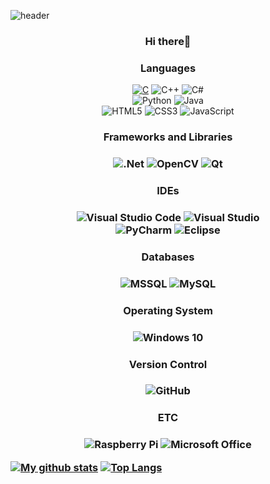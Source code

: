 ![header](https://capsule-render.vercel.app/api?type=cylinder&color=gradient&height=100&section=header&text=Hello%20World!&fontSize=50&animation=twinkling)

<h3 align='center'> Hi there👋</h3>
  
<h3 align='center'>Languages</h3>
<p align='center'>
<a href="https://github.com/choiyeonseong/StudyC.git" target="_blank"><img alt="C" src="https://img.shields.io/badge/c-%2300599C.svg?style=flat&logo=c&logoColor=white"/></a>
  <img alt="C++" src="https://img.shields.io/badge/c++-%2300599C.svg?style=flat&logo=c%2B%2B&logoColor=white"/> <img alt="C#" src="https://img.shields.io/badge/c%23-%23239120.svg?style=flat&logo=c-sharp&logoColor=white"/></br>
<img alt="Python" src="https://img.shields.io/badge/python-%2314354C.svg?style=flat&logo=python&logoColor=white"/> <img alt="Java" src="https://img.shields.io/badge/java-%23ED8B00.svg?style=flat&logo=java&logoColor=white"/></br>
<img alt="HTML5" src="https://img.shields.io/badge/html5-%23E34F26.svg?style=flat&logo=html5&logoColor=white"/> <img alt="CSS3" src="https://img.shields.io/badge/css3-%231572B6.svg?style=flat&logo=css3&logoColor=white"/> <img alt="JavaScript" src="https://img.shields.io/badge/javascript-%23323330.svg?style=flat&logo=javascript&logoColor=%23F7DF1E"/>
</p>

<h3 align='center'>Frameworks and Libraries<h3>
<p align='center'>
<img alt=".Net" src="https://img.shields.io/badge/.NET-5C2D91?style=flat&logo=.net&logoColor=white"/> <img alt="OpenCV" src="https://img.shields.io/badge/opencv-%23white.svg?style=flat&logo=opencv&logoColor=white"/>
<img alt="Qt" src="https://img.shields.io/badge/Qt-41CD52?style=flat&logo=Qt&logoColor=white"/>
</p>
  
<h3 align='center'>IDEs<h3>
<p align='center'>
<img alt="Visual Studio Code" src="https://img.shields.io/badge/VisualStudioCode-0078d7.svg?style=flat&logo=visual-studio-code&logoColor=white"/> <img alt="Visual Studio" src="https://img.shields.io/badge/VisualStudio-5C2D91.svg?style=flat&logo=visual-studio&logoColor=white"/></br>
<img alt="PyCharm" src="https://img.shields.io/badge/pycharm-143?style=flat&logo=pycharm&logoColor=black&color=green&labelColor=green"/>
<img alt="Eclipse" src="https://img.shields.io/badge/Eclipse-2C2255.svg?style=flat&logo=eclipse&logoColor=black&color=white&labelColor=white"/>
</p>
  
<h3 align='center'>Databases<h3>
<p align='center'>
<img alt="MSSQL" src="https://img.shields.io/badge/mssql-CC2927.svg?style=flat&logo=microsoftsqlserver&logoColor=white"/> <img alt="MySQL" src="https://img.shields.io/badge/mysql-%2300f.svg?style=flat&logo=mysql&logoColor=white"/> 
</p>
  
<h3 align='center'>Operating System<h3>
<p align='center'>
<img alt="Windows 10" src="https://img.shields.io/badge/Windows-0078D6?style=flat&logo=windows&logoColor=white" />
</p>
 
<h3 align='center'>Version Control<h3>
<p align='center'>
<img alt="GitHub" src="https://img.shields.io/badge/github-%23121011.svg?style=flat&logo=github&logoColor=white"/>
</p>

  <h3 align='center'>ETC<h3>
<p align='center'>
<img alt="Raspberry Pi" src="https://img.shields.io/badge/-RaspberryPi-C51A4A?style=flat&logo=Raspberry-Pi"/>
<img alt="Microsoft Office" src="https://img.shields.io/badge/Microsoft_Office-D83B01?style=flat&logo=microsoft-office&logoColor=white" />
</p>

<p align='center'>
  
[![My github stats](https://github-readme-stats.vercel.app/api?username=choiyeonseong)](https://github.com/choiyeonseong/github-readme-stats)
[![Top Langs](https://github-readme-stats.vercel.app/api/top-langs/?username=choiyeonseong&layout=compact)](https://github.com/choiyeonseong/github-readme-stats)

</p>
<!--
**choiyeonseong/choiyeonseong** is a ✨ _special_ ✨ repository because its `README.md` (this file) appears on your GitHub profile.

Here are some ideas to get you started:

- 🔭 I’m currently working on ...
- 🌱 I’m currently learning ...
- 👯 I’m looking to collaborate on ...
- 🤔 I’m looking for help with ...
- 💬 Ask me about ...
- 📫 How to reach me: ...
- 😄 Pronouns: ...
- ⚡ Fun fact: ...
-->

